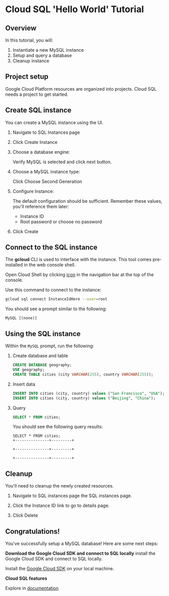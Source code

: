 # Cloud SQL 'Hello World' Tutorial

## Overview

In this tutorial, you will:

1.  Instantiate a new MySQL instance
2.  Setup and query a database
3.  Cleanup instance

<walkthrough-tutorial-duration duration="10"></walkthrough-tutorial-duration>

## Project setup

Google Cloud Platform resources are organized into projects. Cloud SQL needs a
project to get started.

<walkthrough-project-billing-setup></walkthrough-project-billing-setup>

## Create SQL instance

You can create a MySQL instance using the UI.

1.  Navigate to SQL Instances page
    <walkthrough-menu-navigation sectionId="SQL_SECTION"></walkthrough-menu-navigation>

1.  Click
    <walkthrough-spotlight-pointer spotlightId="sql-zero-state-create-button">
    Create Instance </walkthrough-spotlight-pointer>

1.  Choose a database engine:

    Verify
    <walkthrough-spotlight-pointer spotlightId="sql-mysql-radio-button">MySQL</walkthrough-spotlight-pointer>
    is selected and click
    <walkthrough-spotlight-pointer spotlightId="sql-choose-engine-next">next</walkthrough-spotlight-pointer>
    button.

1.  Choose a MySQL instance type:

    Click <walkthrough-spotlight-pointer spotlightId="sql-second-generation">
    Choose Second Generation </walkthrough-spotlight-pointer>

1.  Configure Instance:

    The default configuration should be sufficient. Remember these values, you'll
    reference them later:

    *   <walkthrough-spotlight-pointer spotlightId="sql-instance-id-input">Instance ID</walkthrough-spotlight-pointer>
    *   <walkthrough-spotlight-pointer spotlightId="sql-root-password-input">Root password</walkthrough-spotlight-pointer> or choose
        <walkthrough-spotlight-pointer spotlightId="sql-root-password-input-nopassword">no password</walkthrough-spotlight-pointer>

1.  Click <walkthrough-spotlight-pointer spotlightId="sql-create-save">Create</walkthrough-spotlight-pointer>

## Connect to the SQL instance

The **gcloud** CLI is used to interface with the instance. This tool comes
pre-installed in the web console shell.

Open Cloud Shell by clicking
<walkthrough-cloud-shell-icon></walkthrough-cloud-shell-icon>
[icon][spotlight-open-devshell] in the navigation bar at the top of the
console.

Use this command to connect to the instance:

```bash
gcloud sql connect InstanceIdHere --user=root
```

You should see a prompt similar to the following:

```terminal
MySQL [(none)]
```

## Using the SQL instance

Within the `MySQL` prompt, run the following:

1.  Create database and table

    ```sql
    CREATE DATABASE geography;
    USE geography;
    CREATE TABLE cities (city VARCHAR(255), country VARCHAR(255));
    ```

1.  Insert data

    ```sql
    INSERT INTO cities (city, country) values ("San Francisco", "USA");
    INSERT INTO cities (city, country) values ("Beijing", "China");
    ```

1.  Query

    ```sql
    SELECT * FROM cities;
    ```

    You should see the following query results:

    ```terminal
    SELECT * FROM cities;
    +---------------+---------+

    +---------------+---------+

    +---------------+---------+
    ```

## Cleanup

You'll need to cleanup the newly created resources.

1.  Navigate to SQL instances page the SQL instances page.

    <walkthrough-menu-navigation sectionId="SQL_SECTION"></walkthrough-menu-navigation>

1.  Click the <walkthrough-spotlight-pointer spotlightId="sql-instance-detail-link">
    Instance ID</walkthrough-spotlight-pointer> link to go to details page.

1.  Click <walkthrough-spotlight-pointer spotlightId="sql-instance-delete">
    Delete</walkthrough-spotlight-pointer>

## Congratulations!

<walkthrough-conclusion-trophy></walkthrough-conclusion-trophy>

You've successfully setup a MySQL database! Here are some next steps:

**Download the Google Cloud SDK and connect to SQL locally** install the Google
Cloud SDK and connect to SQL locally.

Install the [Google Cloud SDK][cloud-sdk-installer] on your local machine.

[cloud-sdk-installer]: https://cloud.google.com/sdk/downloads#interactive

**Cloud SQL features**

Explore in [documentation][cloud-sql-features-doc]

[cloud-sql-features-doc]: https://cloud.google.com/sql/docs/features
[spotlight-open-devshell]: walkthrough://spotlight-pointer?spotlightId=devshell-activate-button
